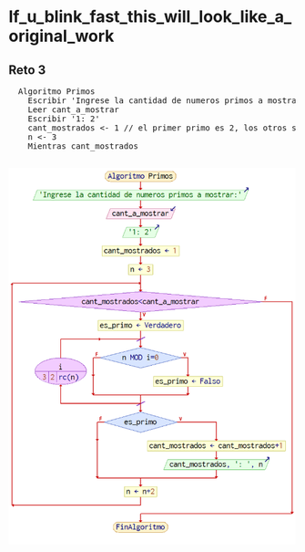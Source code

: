 # If_u_blink_fast_this_will_look_like_a_original_work
## Reto 3
<pre>
  Algoritmo Primos
	Escribir 'Ingrese la cantidad de numeros primos a mostrar:'
	Leer cant_a_mostrar
	Escribir '1: 2'
	cant_mostrados <- 1 // el primer primo es 2, los otros son todos impares...
	n <- 3
	Mientras cant_mostrados<cant_a_mostrar Hacer // ...a partir de 3
		es_primo <- Verdadero
		Para i<-3 Hasta rc(n) Con Paso 2 Hacer // pienso que es primo hasta que encuentre con que dividirlo
			Si n MOD i=0 Entonces // ya sabemos que es impar
				es_primo <- Falso // si la division da exacta...
			FinSi // ...ya no es primo
		FinPara
		Si es_primo Entonces
			cant_mostrados <- cant_mostrados+1
			Escribir cant_mostrados, ': ', n
		FinSi
		n <- n+2
	FinMientras
FinAlgoritmo
</pre>

![image](primos.png)
